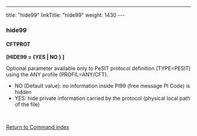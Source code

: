---
title: "hide99"
linkTitle: "hide99"
weight: 1430
---<span id="hide99"></span>

### hide99

#### CFTPROT

****[HIDE99 = {YES &#124; NO
} ]****

Optional parameter available only to PeSIT protocol definition (TYPE=PESIT)
using the ANY profile (PROFIL=ANY/CFT).

- NO (Default value): no information inside PI99
    (free message PI Code) is hidden
- YES: hide private information carried
    by the protocol (physical local path of the file)

 

[Return to Command index](../../)
